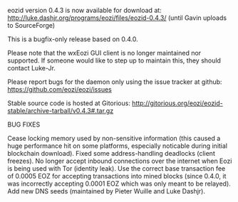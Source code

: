 eozid version 0.4.3 is now available for download at:
http://luke.dashjr.org/programs/eozi/files/eozid-0.4.3/ (until Gavin uploads to SourceForge)

This is a bugfix-only release based on 0.4.0.

Please note that the wxEozi GUI client is no longer maintained nor supported. If someone would like to step up to maintain this, they should contact Luke-Jr.

Please report bugs for the daemon only using the issue tracker at github:
https://github.com/eozi/eozi/issues

Stable source code is hosted at Gitorious:
http://gitorious.org/eozi/eozid-stable/archive-tarball/v0.4.3#.tar.gz

BUG FIXES

Cease locking memory used by non-sensitive information (this caused a huge performance hit on some platforms, especially noticable during initial blockchain download).
Fixed some address-handling deadlocks (client freezes).
No longer accept inbound connections over the internet when Eozi is being used with Tor (identity leak).
Use the correct base transaction fee of 0.0005 EOZ for accepting transactions into mined blocks (since 0.4.0, it was incorrectly accepting 0.0001 EOZ which was only meant to be relayed).
Add new DNS seeds (maintained by Pieter Wuille and Luke Dashjr).

